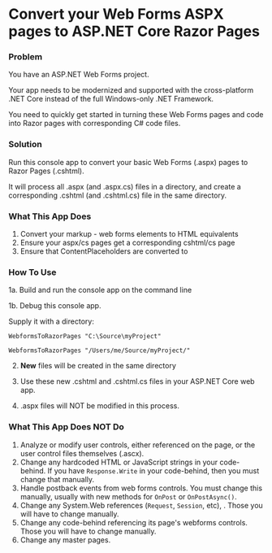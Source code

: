 # Convert your Web Forms ASPX pages to ASP.NET Core Razor Pages

### Problem

You have an ASP.NET Web Forms project. 

Your app needs to be modernized and supported with the cross-platform .NET Core instead of the full Windows-only .NET Framework.

You need to quickly get started in turning these Web Forms pages and code into Razor pages with corresponding C# code files.

### Solution

Run this console app to convert your basic Web Forms (.aspx) pages to Razor Pages (.cshtml).

It will process all .aspx (and .aspx.cs) files in a directory, and create a corresponding .cshtml (and .cshtml.cs) file in the same directory.


### What This App Does

1. Convert your markup - web forms elements to HTML equivalents
2. Ensure your aspx/cs pages get a corresponding cshtml/cs page
3. Ensure that ContentPlaceholders are converted to 



### How To Use

1a. Build and run the console app on the command line

1b. Debug this console app.

Supply it with a directory:

    WebformsToRazorPages "C:\Source\myProject"
    
    WebformsToRazorPages "/Users/me/Source/myProject/"

2. **New** files will be created in the same directory

3. Use these new .cshtml and .cshtml.cs files in your ASP.NET Core web app.

4. .aspx files will NOT be modified in this process.

### What This App Does NOT Do

1. Analyze or modify user controls, either referenced on the page, or the user control files themselves (.ascx).
2. Change any hardcoded HTML or JavaScript strings in your code-behind. If you have `Response.Write` in your code-behind, then you must change that manually.
3. Handle postback events from web forms controls. You must change this manually, usually with new methods for `OnPost` or `OnPostAsync()`.
4. Change any System.Web references (`Request`, `Session`, etc), . Those you will have to change manually.
5. Change any code-behind referencing its page's webforms controls. Those you will have to change manually.
6. Change any master pages.
